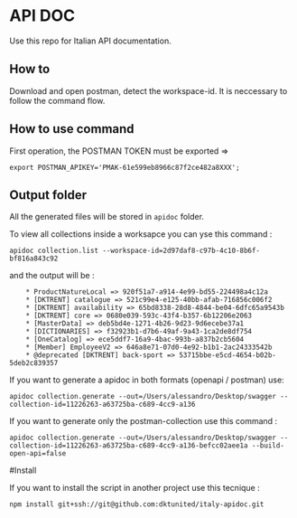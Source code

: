 # API DOC
Use this repo for Italian API documentation.

## How to

Download and open postman, detect the workspace-id. It is neccessary to follow the command flow.


## How to use command

First operation, the POSTMAN TOKEN must be exported =>

`
    export POSTMAN_APIKEY='PMAK-61e599eb8966c87f2ce482a8XXX';
`

## Output folder

All the generated files will be stored in `apidoc` folder.

To view all collections inside a worksapce you can yse this command :
```shell
apidoc collection.list --workspace-id=2d97daf8-c97b-4c10-8b6f-bf816a843c92
```
and the output will be :

```text
    * ProductNatureLocal => 920f51a7-a914-4e99-bd55-224498a4c12a
    * [DKTRENT] catalogue => 521c99e4-e125-40bb-afab-716856c006f2
    * [DKTRENT] availability => 65bd8338-28d8-4844-be04-6dfc65a9543b
    * [DKTRENT] core => 0680e039-593c-43f4-b357-6b12206e2063
    * [MasterData] => deb5bd4e-1271-4b26-9d23-9d6ecebe37a1
    * [DICTIONARIES] => f32923b1-d7b6-49af-9a43-1ca2de8df754
    * [OneCatalog] => ece5ddf7-16a9-4bac-993b-a837b2cb5604
    * [Member] EmployeeV2 => 646a8e71-07d0-4e92-b1b1-2ac24333542b
    * @deprecated [DKTRENT] back-sport => 53715bbe-e5cd-4654-b02b-5deb2c839357
```

If you want to generate a apidoc in both formats (openapi / postman) use:

```shell
apidoc collection.generate --out=/Users/alessandro/Desktop/swagger --collection-id=11226263-a63725ba-c689-4cc9-a136
```

If you want to generate only the postman-collection use this command :

```shell
apidoc collection.generate --out=/Users/alessandro/Desktop/swagger --collection-id=11226263-a63725ba-c689-4cc9-a136-befcc02aee1a --build-open-api=false
```

#Install

If you want to install the script in another project use this tecnique :

```shell
npm install git+ssh://git@github.com:dktunited/italy-apidoc.git
```
